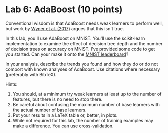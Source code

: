 # Lab 6: AdaBoost (10 points)

Conventional wisdom is that AdaBoost needs weak learners to perform well, but work by [Wyner et al. (2017)](https://www.jmlr.org/papers/volume18/15-240/15-240.pdf) argues that this isn't true. 

In this lab, you'll use AdaBoost on MNIST.  You'll use the scikit-learn implementation to examine the effect of decision tree depth and the number of decision trees on accuracy on MNIST.  I've provided some code to get you started.  Can your make it onto the [MNIST leaderboard](https://paperswithcode.com/sota/image-classification-on-mnist)?  

In your analysis, describe the trends you found and how they do or do not comport with known analyses of AdaBoost.  Use citations where necessary (preferably with BibTeX).

Hints:

1. You should, at a minimum try weak learners at least up to the number of features, but there is no need to stop there.
2. Be careful about confusing the maximum number of base learners with the actual number of base learners. 
3. Put your results in a LaTeX table or, better, in plots.  
4. While not required for this lab, the number of training examples may make a difference.  You can use cross-validation.

